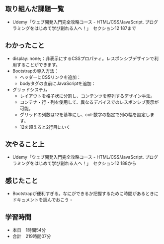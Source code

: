 ## 取り組んだ課題一覧
- Udemy「ウェブ開発入門完全攻略コース - HTML/CSS/JavaScript. プログラミングをはじめて学び創れる人へ！」　セクション12 187まで
## わかったこと
- display: none;：非表示にするCSSプロパティ。レスポンシブデザインで利用することができます。
- Bootstrapの導入方法：
    - ヘッダーにCSSリンクを追加：<link href="https://cdn.jsdelivr.net/npm/bootstrap@5.3.2/dist/css/bootstrap.min.css" rel="stylesheet" integrity="..." crossorigin="anonymous">
    - bodyタグの直前にJavaScriptを追加：<script src="https://cdn.jsdelivr.net/npm/bootstrap@5.3.2/dist/js/bootstrap.bundle.min.js" integrity="..." crossorigin="anonymous"></script>
- グリッドシステム
    - レイアウトを格子状に分割し、コンテンツを整列するデザイン手法。
    - コンテナ・行・列を使用して、異なるデバイスでのレスポンシブ表示が可能。
    - グリッドの列数は12を基準にし、col-数字の指定で列の幅を設定します。
    - 12を超えると2行目にいく
## 次やること上
- Udemy「ウェブ開発入門完全攻略コース - HTML/CSS/JavaScript. プログラミングをはじめて学び創れる人へ！」　セクション12 188から
## 感じたこと
- Bootstrapが便利すぎる。なにができるか把握するために時間があるときにドキュメントを読んでおこう・
## 学習時間
- 本日　1時間54分
- 合計　219時間07分